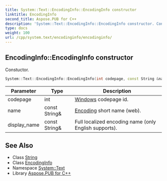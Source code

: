 ```yaml
---
title: System::Text::EncodingInfo::EncodingInfo constructor
linktitle: EncodingInfo
second_title: Aspose.PUB for C++
description: 'System::Text::EncodingInfo::EncodingInfo constructor. Constuctor in C++.'
type: docs
weight: 100
url: /cpp/system.text/encodinginfo/encodinginfo/
---
```

## EncodingInfo::EncodingInfo constructor


Constuctor.

```cpp
System::Text::EncodingInfo::EncodingInfo(int codepage, const String &name, const String &display_name)
```


| Parameter | Type | Description |
| --- | --- | --- |
| codepage | int | [Windows](../../../system.windows/) codepage id. |
| name | const String\& | [Encoding](../../encoding/) short name (web). |
| display_name | const String\& | Full localized encoding name (only English supports). |

## See Also

* Class [String](../../../system/string/)
* Class [EncodingInfo](../)
* Namespace [System::Text](../../)
* Library [Aspose.PUB for C++](../../../)
